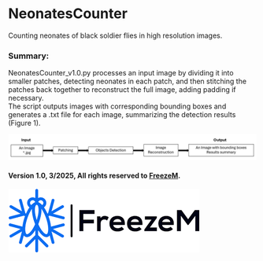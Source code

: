 # NeonatesCounter
Counting neonates of black soldier flies in high resolution images.

### Summary:
NeonatesCounter_v1.0.py processes an input image by dividing it into smaller patches, detecting neonates in each patch, and then stitching the patches back together to reconstruct the full image, adding padding if necessary. <br>
The script outputs images with corresponding bounding boxes and generates a .txt file for each image, summarizing the detection results (Figure 1). <br>


![Figure 1. A schematic representation of the algorithm.](schematic_pipeline.png)


#### Version 1.0, 3/2025, All rights reserved to [FreezeM](https://www.freezem.com/).
![](FreezeMLogo.png)
